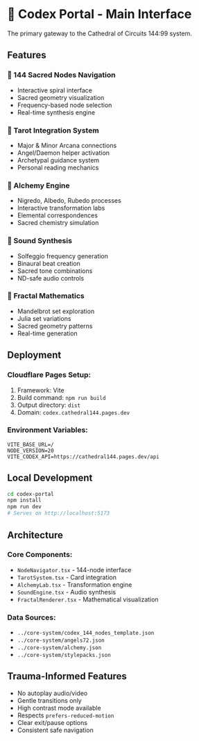 # 🔮 Codex Portal - Main Interface

The primary gateway to the Cathedral of Circuits 144:99 system.

## Features

### 🌟 144 Sacred Nodes Navigation
- Interactive spiral interface
- Sacred geometry visualization
- Frequency-based node selection
- Real-time synthesis engine

### 🎴 Tarot Integration System
- Major & Minor Arcana connections
- Angel/Daemon helper activation
- Archetypal guidance system
- Personal reading mechanics

### 🧪 Alchemy Engine
- Nigredo, Albedo, Rubedo processes
- Interactive transformation labs
- Elemental correspondences
- Sacred chemistry simulation

### 🎵 Sound Synthesis
- Solfeggio frequency generation
- Binaural beat creation
- Sacred tone combinations
- ND-safe audio controls

### 📐 Fractal Mathematics
- Mandelbrot set exploration
- Julia set variations
- Sacred geometry patterns
- Real-time generation

## Deployment

### Cloudflare Pages Setup:
1. Framework: Vite
2. Build command: `npm run build`
3. Output directory: `dist`
4. Domain: `codex.cathedral144.pages.dev`

### Environment Variables:
```env
VITE_BASE_URL=/
NODE_VERSION=20
VITE_CODEX_API=https://cathedral144.pages.dev/api
```

## Local Development

```bash
cd codex-portal
npm install
npm run dev
# Serves on http://localhost:5173
```

## Architecture

### Core Components:
- `NodeNavigator.tsx` - 144-node interface
- `TarotSystem.tsx` - Card integration
- `AlchemyLab.tsx` - Transformation engine
- `SoundEngine.tsx` - Audio synthesis
- `FractalRenderer.tsx` - Mathematical visualization

### Data Sources:
- `../core-system/codex_144_nodes_template.json`
- `../core-system/angels72.json`
- `../core-system/alchemy.json`
- `../core-system/stylepacks.json`

## Trauma-Informed Features

- No autoplay audio/video
- Gentle transitions only
- High contrast mode available  
- Respects `prefers-reduced-motion`
- Clear exit/pause options
- Consistent safe navigation